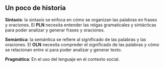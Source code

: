 ## Un poco de historia
**Sintaxis**: la sintaxis se enfoca en cómo se organizan las palabras en frases y oraciones. El **PLN** necesita entender las relgas gramaticales y sintácticas para poder analizar y generar frases y oraciones.

**Semántica**: la semántica se refiere al significado de las palabras y las oraciones. El **OLN** necesita compreder el significado de las palabras y cómo se relacionan entre sí para poder analizar y generar texto.

**Pragmática**: En el uso del lenguaje en el contexto social.

